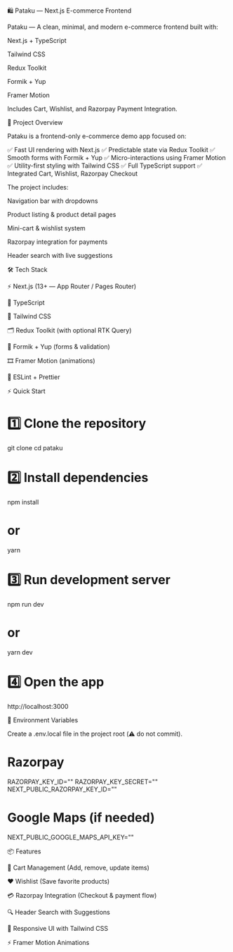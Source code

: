 🛍️ Pataku — Next.js E-commerce Frontend

Pataku — A clean, minimal, and modern e-commerce frontend built with:

Next.js + TypeScript

Tailwind CSS

Redux Toolkit

Formik + Yup

Framer Motion

Includes Cart, Wishlist, and Razorpay Payment Integration.

🚀 Project Overview

Pataku is a frontend-only e-commerce demo app focused on:

✅ Fast UI rendering with Next.js
✅ Predictable state via Redux Toolkit
✅ Smooth forms with Formik + Yup
✅ Micro-interactions using Framer Motion
✅ Utility-first styling with Tailwind CSS
✅ Full TypeScript support
✅ Integrated Cart, Wishlist, Razorpay Checkout

The project includes:

Navigation bar with dropdowns

Product listing & product detail pages

Mini-cart & wishlist system

Razorpay integration for payments

Header search with live suggestions

🛠️ Tech Stack

⚡ Next.js (13+ — App Router / Pages Router)

🔷 TypeScript

🎨 Tailwind CSS

🗂️ Redux Toolkit (with optional RTK Query)

📝 Formik + Yup (forms & validation)

🎞️ Framer Motion (animations)

🧹 ESLint + Prettier

⚡ Quick Start
# 1️⃣ Clone the repository
git clone 
cd pataku

# 2️⃣ Install dependencies
npm install
# or
yarn

# 3️⃣ Run development server
npm run dev
# or
yarn dev

# 4️⃣ Open the app
http://localhost:3000

🔑 Environment Variables

Create a .env.local file in the project root (⚠️ do not commit).

# Razorpay
RAZORPAY_KEY_ID=""
RAZORPAY_KEY_SECRET=""
NEXT_PUBLIC_RAZORPAY_KEY_ID=""

# Google Maps (if needed)
NEXT_PUBLIC_GOOGLE_MAPS_API_KEY=""

📦 Features

🛒 Cart Management (Add, remove, update items)

❤️ Wishlist (Save favorite products)

💳 Razorpay Integration (Checkout & payment flow)

🔍 Header Search with Suggestions

🎨 Responsive UI with Tailwind CSS

⚡ Framer Motion Animations

